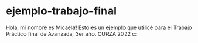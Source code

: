 # ejemplo-trabajo-final
Hola, mi nombre es Micaela!
Esto es un ejemplo que utilicé para el Trabajo Práctico final de Avanzada, 3er año.
CURZA 2022 c: 
